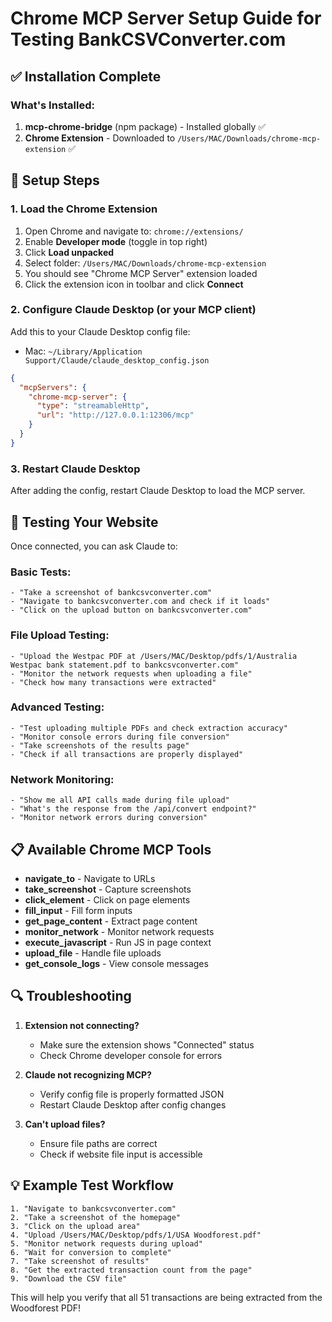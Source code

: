 # Chrome MCP Server Setup Guide for Testing BankCSVConverter.com

## ✅ Installation Complete

### What's Installed:
1. **mcp-chrome-bridge** (npm package) - Installed globally ✅
2. **Chrome Extension** - Downloaded to `/Users/MAC/Downloads/chrome-mcp-extension` ✅

## 🚀 Setup Steps

### 1. Load the Chrome Extension
1. Open Chrome and navigate to: `chrome://extensions/`
2. Enable **Developer mode** (toggle in top right)
3. Click **Load unpacked**
4. Select folder: `/Users/MAC/Downloads/chrome-mcp-extension`
5. You should see "Chrome MCP Server" extension loaded
6. Click the extension icon in toolbar and click **Connect**

### 2. Configure Claude Desktop (or your MCP client)

Add this to your Claude Desktop config file:
- Mac: `~/Library/Application Support/Claude/claude_desktop_config.json`

```json
{
  "mcpServers": {
    "chrome-mcp-server": {
      "type": "streamableHttp",
      "url": "http://127.0.0.1:12306/mcp"
    }
  }
}
```

### 3. Restart Claude Desktop
After adding the config, restart Claude Desktop to load the MCP server.

## 🧪 Testing Your Website

Once connected, you can ask Claude to:

### Basic Tests:
```
- "Take a screenshot of bankcsvconverter.com"
- "Navigate to bankcsvconverter.com and check if it loads"
- "Click on the upload button on bankcsvconverter.com"
```

### File Upload Testing:
```
- "Upload the Westpac PDF at /Users/MAC/Desktop/pdfs/1/Australia Westpac bank statement.pdf to bankcsvconverter.com"
- "Monitor the network requests when uploading a file"
- "Check how many transactions were extracted"
```

### Advanced Testing:
```
- "Test uploading multiple PDFs and check extraction accuracy"
- "Monitor console errors during file conversion"
- "Take screenshots of the results page"
- "Check if all transactions are properly displayed"
```

### Network Monitoring:
```
- "Show me all API calls made during file upload"
- "What's the response from the /api/convert endpoint?"
- "Monitor network errors during conversion"
```

## 📋 Available Chrome MCP Tools

- **navigate_to** - Navigate to URLs
- **take_screenshot** - Capture screenshots
- **click_element** - Click on page elements
- **fill_input** - Fill form inputs
- **get_page_content** - Extract page content
- **monitor_network** - Monitor network requests
- **execute_javascript** - Run JS in page context
- **upload_file** - Handle file uploads
- **get_console_logs** - View console messages

## 🔍 Troubleshooting

1. **Extension not connecting?**
   - Make sure the extension shows "Connected" status
   - Check Chrome developer console for errors

2. **Claude not recognizing MCP?**
   - Verify config file is properly formatted JSON
   - Restart Claude Desktop after config changes

3. **Can't upload files?**
   - Ensure file paths are correct
   - Check if website file input is accessible

## 💡 Example Test Workflow

```
1. "Navigate to bankcsvconverter.com"
2. "Take a screenshot of the homepage"
3. "Click on the upload area"
4. "Upload /Users/MAC/Desktop/pdfs/1/USA Woodforest.pdf"
5. "Monitor network requests during upload"
6. "Wait for conversion to complete"
7. "Take screenshot of results"
8. "Get the extracted transaction count from the page"
9. "Download the CSV file"
```

This will help you verify that all 51 transactions are being extracted from the Woodforest PDF!